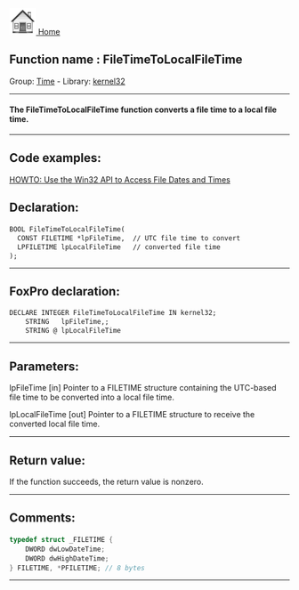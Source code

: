[<img src="../../images/home.png"> Home ](https://github.com/VFPX/Win32API)  

## Function name : FileTimeToLocalFileTime
Group: [Time](../../functions_group.md#Time)  -  Library: [kernel32](../../Libraries.md#kernel32)  
***  


#### The FileTimeToLocalFileTime function converts a file time to a local file time.
***  


## Code examples:
[HOWTO: Use the Win32 API to Access File Dates and Times](../../samples/sample_177.md)  

## Declaration:
```foxpro  
BOOL FileTimeToLocalFileTime(
  CONST FILETIME *lpFileTime,  // UTC file time to convert
  LPFILETIME lpLocalFileTime   // converted file time
);  
```  
***  


## FoxPro declaration:
```foxpro  
DECLARE INTEGER FileTimeToLocalFileTime IN kernel32;
	STRING   lpFileTime,;
	STRING @ lpLocalFileTime  
```  
***  


## Parameters:
lpFileTime 
[in] Pointer to a FILETIME structure containing the UTC-based file time to be converted into a local file time. 

lpLocalFileTime 
[out] Pointer to a FILETIME structure to receive the converted local file time.   
***  


## Return value:
If the function succeeds, the return value is nonzero.  
***  


## Comments:
```cpp
typedef struct _FILETIME {   
    DWORD dwLowDateTime;   
    DWORD dwHighDateTime;   
} FILETIME, *PFILETIME; // 8 bytes
```
  
  
***  

